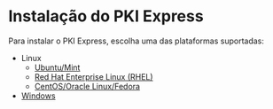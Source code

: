 ﻿# Instalação do PKI Express

Para instalar o PKI Express, escolha uma das plataformas suportadas:

* Linux
  * [Ubuntu/Mint](linux-ubuntu.md)
  * [Red Hat Enterprise Linux (RHEL)](linux-redhat.md)
  * [CentOS/Oracle Linux/Fedora](linux-centos.md)
* [Windows](windows.md)
